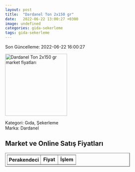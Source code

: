 ```yaml
---
layout: post
title:  "Dardanel Ton 2x150 gr"
date:   2022-06-22 13:00:27 +0300
image: undefined
categories: gida-sekerleme
tags: gida-sekerleme
---
```


Son Güncelleme: 2022-06-22 16:00:27

<img src="undefined" width="200" alt="Dardanel Ton 2x150 gr market fiyatları" />

Kategori: Gıda, Şekerleme
<br />
Marka: Dardanel

<h2>Market ve Online Satış Fiyatları</h2>

<table border="1" style="padding: 5px;width:80%;">
  <tr>
    <td style="padding: 5px;"><strong>Perakendeci</strong></td>
    <td><strong>Fiyat</strong></td>
    <td><strong>İşlem</strong></td>
  </tr>
  
</table>

